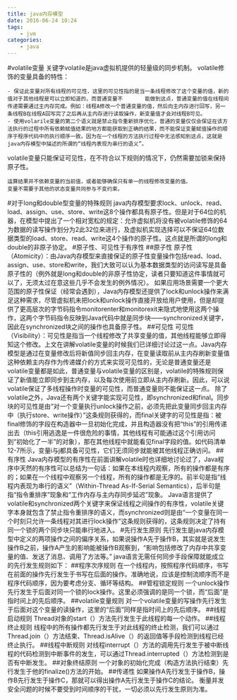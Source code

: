 ```yaml
---
title: java内存模型
date: 2016-06-24 10:24
tags: 
    - jvm
categories: 
    - java
---
```



#volatile变量
    关键字volatile是java虚拟机提供的轻量级的同步机制。
volatile修饰的变量具备的特性：

    - 保证此变量对所有线程的可见性，这里的可见性指的是当一条线程修改了这个变量的值，新的值对于其他线程是可以立即知道的，而普通变量不       能做到这点，普通变量的值在线程间传递需要通过主内存完成。例如：线程A修改一个普通变量的值，然后向主内存进行回写，另一条线程B在线程A回写完了之后再从主内存进行读取操作，新变量值才会对线程B可见。
    - 使用volarile变量的第二个语义就是禁止指令重新排序优化，普通的变量仅仅会保证在该方法执行的过程中所有依赖赋值结果的地方都能获取到正确的结果，而不能保证变量赋值操作的顺序于程序代码中的执行顺序一致。因为在一个线程的方法执行过程中无法感知到这点，这就是java内存模型中描述的所谓的“线程内表现为串行的语义”。

volatile变量只能保证可见性，在不符合以下规则的情况下，仍然需要加锁来保持原子性。
    
    运算结果并不依赖变量的当前值，或者能够确保只有单一的线程修改变量的值。
    变量不需要于其他的状态变量共同参与不变约束。
#对于long和double型变量的特殊规则
    java内存模型要求lock、unlock、read、load、assign、use、store、write这8个操作都具有原子性。但是对于64位的机器，在模型中提出了一个相对宽松的规定：允许虚拟机将没有被volatile修饰的64为数据的读写操作划分为2此32位来进行，及虚拟机实现选择可以不保证64位数据类型的load、store、read、write这4个操作的原子性。这点就是所谓的long和double的非原子协定。
#原子性、可见性于有序性
##原子性
    原子性（Atomicity）：由Java内存模型来直接保证的原子性变量操作包括read、load、assign、use、store和write，我们大致可以认为基本数据类型的访问读写是具备原子性的（例外就是long和double的非原子性协定，读者只要知道这件事情就可以了，无须太过在意这些几乎不会发生的例外情况）。
    如果应用场景需要一个更大范围的原子性保证（经常会遇到），Java内存模型还提供了lock和unlock操作来满足这种需求，尽管虚拟机未把lock和unlock操作直接开放给用户使用，但是却提供了更高层次的字节码指令monitorenter和monitorexit来隐式地使用这两个操作，这两个字节码指令反映到Java代码中就是同步块——synchronized关键字，因此在synchronized块之间的操作也具备原子性。
##可见性
    可见性（Visibility）：可见性是指当一个线程修改了共享变量的值，其他线程能够立即得知这个修改。上文在讲解volatile变量的时候我们已详细讨论过这一点。Java内存模型是通过在变量修改后将新值同步回主内存，在变量读取前从主内存刷新变量值这种依赖主内存作为传递媒介的方式来实现可见性的，无论是普通变量还是volatile变量都是如此，普通变量与volatile变量的区别是，volatile的特殊规则保证了新值能立即同步到主内存，以及每次使用前立即从主内存刷新。因此，可以说volatile保证了多线程操作时变量的可见性，而普通变量则不能保证这一点。
    除了volatile之外，Java还有两个关键字能实现可见性，即synchronized和final。同步块的可见性是由“对一个变量执行unlock操作之前，必须先把此变量同步回主内存中（执行store、write操作）”这条规则获得的，而final关键字的可见性是指：被final修饰的字段在构造器中一旦初始化完成，并且构造器没有把“this”的引用传递出去（this引用逃逸是一件很危险的事情，其他线程有可能通过这个引用访问到“初始化了一半”的对象），那在其他线程中就能看见final字段的值。如代码清单12-7所示，变量i与j都具备可见性，它们无须同步就能被其他线程正确访问。
##有序性
    Java内存模型的有序性在前面讲解volatile时也详细地讨论过了，Java程序中天然的有序性可以总结为一句话：如果在本线程内观察，所有的操作都是有序的；如果在一个线程中观察另一个线程，所有的操作都是无序的。前半句是指“线程内表现为串行的语义”（Within-Thread As-If-Serial Semantics），后半句是指“指令重排序”现象和“工作内存与主内存同步延迟”现象。
    Java语言提供了volatile和synchronized两个关键字来保证线程之间操作的有序性，volatile关键字本身就包含了禁止指令重排序的语义，而synchronized则是由“一个变量在同一个时刻只允许一条线程对其进行lock操作”这条规则获得的，这条规则决定了持有同一个锁的两个同步块只能串行地进入。
#先行发生原则
    先行发生是java内存模型中定义的两项操作之间的偏序关系，如果说操作A先于操作B，其实就是说发生操作B之前，操作A产生的影响能被操作B观察到，“影响包括修改了内存中共享变量的值、发送了消息、调用了方法等。”
java语言无需任何同步手段保障就能成立的先行发生规则如下：
##程序次序规则
    在一个线程内，按照程序代码顺序，书写在前面的操作先行发生于书写在后面的操作。准确地说，应该是控制流顺序而不是程序代码顺序，因为要考虑分支、循环等结构。
##管程锁定规则
    一个unlock操作先行发生于后面对同一个锁的lock操作。这里必须强调的是同一个锁，而“后面”是指时间上的先后顺序。
##volatile变量规则
    对一个volatile变量的写操作先行发生于后面对这个变量的读操作，这里的“后面”同样是指时间上的先后顺序。
##线程启动规则
    Thread对象的start（）方法先行发生于此线程的每一个动作。
##线程终止规则
    线程中的所有操作都先行发生于对此线程的终止检测，我们可以通过Thread.join（）方法结束、Thread.isAlive（）的返回值等手段检测到线程已经终止执行。
##线程中断规则
    对线程interrupt（）方法的调用先行发生于被中断线程的代码检测到中断事件的发生，可以通过Thread.interrupted（）方法检测到是否有中断发生。
##对象终结原则
    一个对象的初始化完成（构造方法执行结束）先行发生于他的finalize()方法的开始。
##传递性
    如果操作A先行发生于操作B，操作B先行发生于操作C，那就可以得出操作A先行发生于操作C的结论。
衡量并发安全问题的时候不要受到时间顺序的干扰，一切必须以先行发生原则为准。
